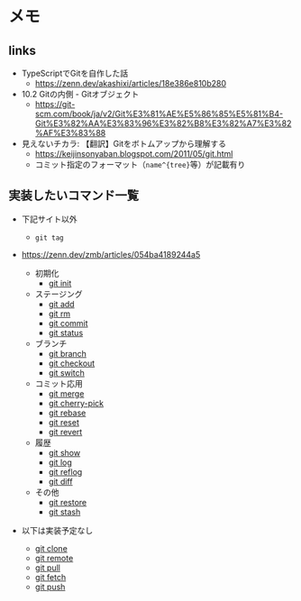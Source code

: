 # メモ

## links

- TypeScriptでGitを自作した話
  - <https://zenn.dev/akashixi/articles/18e386e810b280>
- 10.2 Gitの内側 - Gitオブジェクト
  - <https://git-scm.com/book/ja/v2/Git%E3%81%AE%E5%86%85%E5%81%B4-Git%E3%82%AA%E3%83%96%E3%82%B8%E3%82%A7%E3%82%AF%E3%83%88>
- 見えないチカラ: 【翻訳】Gitをボトムアップから理解する
  - <https://keijinsonyaban.blogspot.com/2011/05/git.html>
  - コミット指定のフォーマット（`name^{tree}`等）が記載有り

## 実装したいコマンド一覧

- 下記サイト以外
  - `git tag`

- <https://zenn.dev/zmb/articles/054ba4189244a5>
  - 初期化
    - [git init](https://zenn.dev/zmb/articles/054ba4189244a5#init)
  - ステージング
    - [git add](https://zenn.dev/zmb/articles/054ba4189244a5#add)
    - [git rm](https://zenn.dev/zmb/articles/054ba4189244a5#rm)
    - [git commit](https://zenn.dev/zmb/articles/054ba4189244a5#commit)
    - [git status](https://zenn.dev/zmb/articles/054ba4189244a5#status)
  - ブランチ
    - [git branch](https://zenn.dev/zmb/articles/054ba4189244a5#branch)
    - [git checkout](https://zenn.dev/zmb/articles/054ba4189244a5#checkout)
    - [git switch](https://zenn.dev/zmb/articles/054ba4189244a5#switch)
  - コミット応用
    - [git merge](https://zenn.dev/zmb/articles/054ba4189244a5#merge)
    - [git cherry-pick](https://zenn.dev/zmb/articles/054ba4189244a5#cherry-pick)
    - [git rebase](https://zenn.dev/zmb/articles/054ba4189244a5#rebase)
    - [git reset](https://zenn.dev/zmb/articles/054ba4189244a5#reset)
    - [git revert](https://zenn.dev/zmb/articles/054ba4189244a5#revert)
  - 履歴
    - [git show](https://zenn.dev/zmb/articles/054ba4189244a5#show)
    - [git log](https://zenn.dev/zmb/articles/054ba4189244a5#log)
    - [git reflog](https://zenn.dev/zmb/articles/054ba4189244a5#reflog)
    - [git diff](https://zenn.dev/zmb/articles/054ba4189244a5#diff)
  - その他
    - [git restore](https://zenn.dev/zmb/articles/054ba4189244a5#restore)
    - [git stash](https://zenn.dev/zmb/articles/054ba4189244a5#stash)
- 以下は実装予定なし
  - [git clone](https://zenn.dev/zmb/articles/054ba4189244a5#clone)
  - [git remote](https://zenn.dev/zmb/articles/054ba4189244a5#remote)
  - [git pull](https://zenn.dev/zmb/articles/054ba4189244a5#pull)
  - [git fetch](https://zenn.dev/zmb/articles/054ba4189244a5#fetch)
  - [git push](https://zenn.dev/zmb/articles/054ba4189244a5#push)
